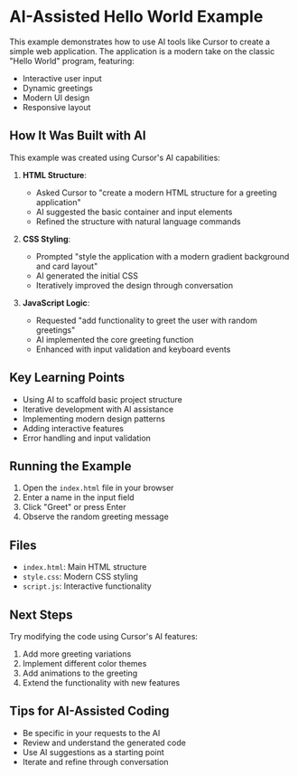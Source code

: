 # AI-Assisted Hello World Example

This example demonstrates how to use AI tools like Cursor to create a simple web application. The application is a modern take on the classic "Hello World" program, featuring:

- Interactive user input
- Dynamic greetings
- Modern UI design
- Responsive layout

## How It Was Built with AI

This example was created using Cursor's AI capabilities:

1. **HTML Structure**: 
   - Asked Cursor to "create a modern HTML structure for a greeting application"
   - AI suggested the basic container and input elements
   - Refined the structure with natural language commands

2. **CSS Styling**:
   - Prompted "style the application with a modern gradient background and card layout"
   - AI generated the initial CSS
   - Iteratively improved the design through conversation

3. **JavaScript Logic**:
   - Requested "add functionality to greet the user with random greetings"
   - AI implemented the core greeting function
   - Enhanced with input validation and keyboard events

## Key Learning Points

- Using AI to scaffold basic project structure
- Iterative development with AI assistance
- Implementing modern design patterns
- Adding interactive features
- Error handling and input validation

## Running the Example

1. Open the `index.html` file in your browser
2. Enter a name in the input field
3. Click "Greet" or press Enter
4. Observe the random greeting message

## Files

- `index.html`: Main HTML structure
- `style.css`: Modern CSS styling
- `script.js`: Interactive functionality

## Next Steps

Try modifying the code using Cursor's AI features:
1. Add more greeting variations
2. Implement different color themes
3. Add animations to the greeting
4. Extend the functionality with new features

## Tips for AI-Assisted Coding

- Be specific in your requests to the AI
- Review and understand the generated code
- Use AI suggestions as a starting point
- Iterate and refine through conversation 